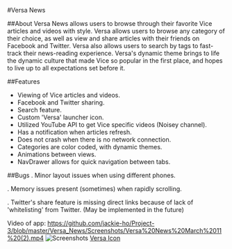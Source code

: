 #Versa News


##About
Versa News allows users to browse through their favorite Vice articles and videos with style. Versa allows users to browse any category of their choice, as well as view and share articles with their friends on Facebook and Twitter. Versa also allows users to search by tags to fast-track their news-reading experience. Versa's dynamic theme brings to life the dynamic culture that made Vice so popular in the first place, and hopes to live up to all expectations set before it.

##Features
- Viewing of Vice articles and videos.
- Facebook and Twitter sharing.
- Search feature.
- Custom 'Versa' launcher icon.
- Utilized YouTube API to get Vice specific videos (Noisey channel).
- Has a notification when articles refresh.
- Does not crash when there is no network connection.
- Categories are color coded, with dynamic themes.
- Animations between views.
- NavDrawer allows for quick navigation between tabs.




##Bugs
. Minor layout issues when using different phones. 

. Memory issues present (sometimes) when rapidly scrolling. 

. Twitter's share feature is missing direct links because of lack of 'whitelisting' from Twitter. (May be implemented in the future)

Video of app: https://github.com/jackie-ho/Project-3/blob/master/Versa_News/Screenshots/Versa%20News%20March%2011%20(2).mp4
![Screenshots](https://github.com/jackie-ho/Project-3/blob/master/Versa_News/Screenshots/device-2016-03-11-143559.png)
[Versa Icon](http://i.imgur.com/ta7SJcT.jpg)

